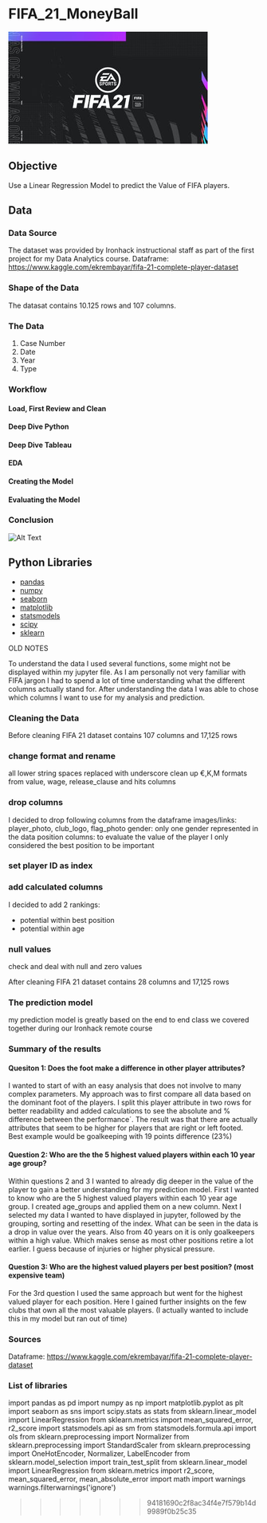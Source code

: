 # FIFA_21_MoneyBall

![FIFA text](FIFA.jpeg)

## Objective

Use a Linear Regression Model to predict the Value of FIFA players.

## Data

### Data Source

The dataset was provided by Ironhack instructional staff as part of the first project for my Data Analytics course.
Dataframe: https://www.kaggle.com/ekrembayar/fifa-21-complete-player-dataset

### Shape of the Data

The datasat contains 10.125 rows and 107 columns.

### The Data
1. Case Number
2. Date
3. Year
4. Type

### Workflow

#### Load, First Review and Clean


#### Deep Dive Python


#### Deep Dive Tableau


#### EDA


#### Creating the Model


#### Evaluating the Model


### Conclusion

![Alt Text](https://media2.giphy.com/media/Qwtw3GTvRg8LxKaUet/giphy.gif?cid=ecf05e47u9osjc1n30c9g0ord37ktiu96kgidz253dc6fq49&rid=giphy.gif)

## Python Libraries
- [pandas](https://pandas.pydata.org/)
- [numpy](https://numpy.org/)
- [seaborn](https://seaborn.pydata.org/)
- [matplotlib](https://matplotlib.org/)
- [statsmodels](https://www.statsmodels.org/stable/index.html)
- [scipy](https://www.scipy.org/)
- [sklearn](https://scikit-learn.org/stable/)


OLD NOTES

To understand the data I used several functions, some might not be displayed within my jupyter file.
As I am personally not very familiar with FIFA jargon I had to spend a lot of time understanding what the different columns actually stand for.
After understanding the data I was able to chose which columns I want to use for my analysis and prediction.

### Cleaning the Data

Before cleaning FIFA 21 dataset contains 107 columns and 17,125 rows

### change format and rename
all lower string
spaces replaced with underscore
clean up €,K,M formats from value, wage, release_clause and hits columns

### drop columns
I decided to drop following columns from the dataframe
images/links: player_photo, club_logo, flag_photo
gender: only one gender represented in the data
position columns: to evaluate the value of the player I only considered the best position to be important

### set player ID as index

### add calculated columns
I decided to add 2 rankings:
- potential within best position
- potential within age

### null values
check and deal with null and zero values

After cleaning FIFA 21 dataset contains 28 columns and 17,125 rows

### The prediction model
my prediction model is greatly based on the end to end class we covered together during our Ironhack remote course

### Summary of the results

#### Quesiton 1: Does the foot make a difference in other player attributes?

I wanted to start of with an easy analysis that does not involve to many complex parameters.
My approach was to first compare all data based on the dominant foot of the players.
I split this player attribute in two rows for better readability and added calculations to see the absolute and % difference between the performance´.
The result was that there are actually attributes that seem to be higher for players that are right or left footed.
Best example would be goalkeeping with 19 points difference (23%)

#### Question 2: Who are the the 5 highest valued players within each 10 year age group?

Within questions 2 and 3 I wanted to already dig deeper in the value of the player to gain a better understanding for my prediction model.
First I wanted to know who are the 5 highest valued players within each 10 year age group.
I created age_groups and applied them on a new column.
Next I selected my data I wanted to have displayed in jupyter, followed by the grouping, sorting and resetting of the index.
What can be seen in the data is a drop in value over the years. Also from 40 years on it is only goalkeepers within a high value.
Which makes sense as most other positions retire a lot earlier. I guess because of injuries or higher physical pressure.

#### Question 3: Who are the highest valued players per best position? (most expensive team)

For the 3rd question I used the same approach but went for the highest valued player for each position.
Here I gained further insights on the few clubs that own all the most valuable players. (I actually wanted to include this in my model but ran out of time)

### Sources

Dataframe: https://www.kaggle.com/ekrembayar/fifa-21-complete-player-dataset

### List of libraries

import pandas as pd
import numpy as np
import matplotlib.pyplot as plt
import seaborn as sns
import scipy.stats as stats
from sklearn.linear_model import LinearRegression
from sklearn.metrics import mean_squared_error, r2_score
import statsmodels.api as sm
from statsmodels.formula.api import ols
from sklearn.preprocessing import Normalizer
from sklearn.preprocessing import StandardScaler
from sklearn.preprocessing import OneHotEncoder, Normalizer, LabelEncoder
from sklearn.model_selection import train_test_split
from sklearn.linear_model import LinearRegression
from sklearn.metrics import r2_score, mean_squared_error, mean_absolute_error
import math
import warnings
warnings.filterwarnings('ignore')
>>>>>>> 94181690c2f8ac34f4e7f579b14d9989f0b25c35
